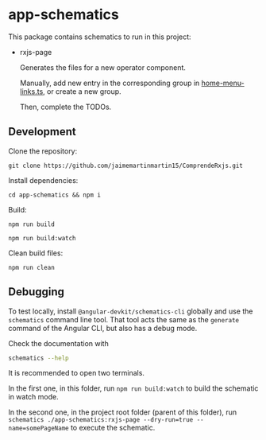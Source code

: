 # app-schematics

This package contains schematics to run in this project:

- rxjs-page
  
  Generates the files for a new operator component.
  
  Manually, add new entry in the corresponding group in [home-menu-links.ts](../src/app/home-menu/home-menu-links.ts), or create a new group.
  
  Then, complete the TODOs.

## Development

Clone the repository:

```text
git clone https://github.com/jaimemartinmartin15/ComprendeRxjs.git
```

Install dependencies:

```text
cd app-schematics && npm i
```

Build:

```text
npm run build
```

```text
npm run build:watch
```

Clean build files:

```text
npm run clean
```

## Debugging

To test locally, install `@angular-devkit/schematics-cli` globally and use the `schematics` command line tool. That tool acts the same as the `generate` command of the Angular CLI, but also has a debug mode.

Check the documentation with

```bash
schematics --help
```

It is recommended to open two terminals.

In the first one, in this folder, run `npm run build:watch` to build the schematic in watch mode.

In the second one, in the project root folder (parent of this folder), run `schematics ./app-schematics:rxjs-page --dry-run=true --name=somePageName` to execute the schematic.
